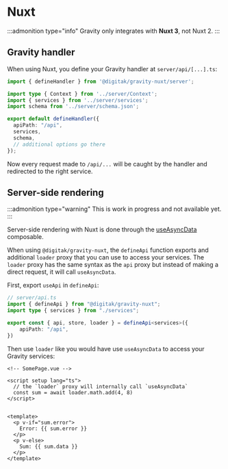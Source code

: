 # Nuxt

:::admonition type="info"
Gravity only integrates with **Nuxt 3**, not Nuxt 2.
:::

## Gravity handler

When using Nuxt, you define your Gravity handler at `server/api/[...].ts`:

```typescript
import { defineHandler } from '@digitak/gravity-nuxt/server';

import type { Context } from '../server/Context';
import { services } from '../server/services';
import schema from '../server/schema.json';

export default defineHandler({
  apiPath: "/api",
  services,
  schema,
  // additional options go there
});
```

Now every request made to `/api/...` will be caught by the handler and redirected to the right service.


## Server-side rendering

:::admonition type="warning"
This is work in progress and not available yet.
:::

Server-side rendering with Nuxt is done through the [useAsyncData](https://v3.nuxtjs.org/api/composables/use-async-data) composable.

When using `@digitak/gravity-nuxt`, the `defineApi` function exports and additional `loader` proxy that you can use to access your services. The `loader` proxy has the same syntax as the `api` proxy but instead of making a direct request, it will call `useAsyncData`.

First, export `useApi` in `defineApi`:

```ts
// server/api.ts
import { defineApi } from "@digitak/gravity-nuxt";
import type { services } from "./services";

export const { api, store, loader } = defineApi<services>({
	apiPath: "/api",
})
```

Then use `loader` like you would have use `useAsyncData` to access your Gravity services:

```vue
<!-- SomePage.vue -->

<script setup lang="ts">
  // the `loader` proxy will internally call `useAsyncData`
  const sum = await loader.math.add(4, 8)
</script>


<template>
  <p v-if="sum.error">
    Error: {{ sum.error }}
  </p>
  <p v-else>
    Sum: {{ sum.data }}
  </p>
</template>
```
